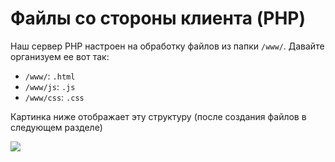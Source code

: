 # Файлы со стороны клиента (PHP)

Наш сервер PHP настроен на обработку файлов из папки `/www/`. Давайте организуем ее вот так:

- `/www/`: `.html` 
- `/www/js`: `.js`
- `/www/css`: `.css`

Картинка ниже отображает эту структуру (после создания файлов в следующем разделе)

![](_media/php/vs_code_allfiles_ui.png)

